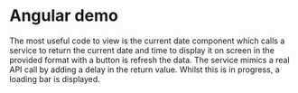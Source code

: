 # Angular demo

The most useful code to view is the current date component which calls a service to return the current date and time to display it on screen in the provided format with a button is refresh the data. The service mimics a real API call by adding a delay in the return value. Whilst this is in progress, a loading bar is displayed.
